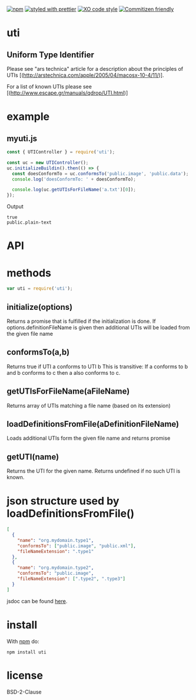 [![npm](https://img.shields.io/npm/v/uti.svg)](https://www.npmjs.com/package/uti)
[![styled with prettier](https://img.shields.io/badge/styled_with-prettier-ff69b4.svg)](https://github.com/prettier/prettier)
[![XO code style](https://img.shields.io/badge/code_style-XO-5ed9c7.svg)](https://github.com/sindresorhus/xo)
[![Commitizen friendly](https://img.shields.io/badge/commitizen-friendly-brightgreen.svg)](http://commitizen.github.io/cz-cli/)


# uti

## Uniform Type Identifier

Please see "ars technica" article for a description about the principles of UTIs [(http://arstechnica.com/apple/2005/04/macosx-10-4/11/)].

For a list of known UTIs please see [(http://www.escape.gr/manuals/qdrop/UTI.html)\]

# example

## myuti.js

```javascript
const { UTIController } = require('uti');

const uc = new UTIController();
uc.initializeBuildin().then(() => {
  const doesConformTo = uc.conformsTo('public.image', 'public.data');
  console.log('doesConformTo: ' + doesConformTo);

  console.log(uc.getUTIsForFileName('a.txt')[0]);
});
```

Output

```
true
public.plain-text
```

# API

# methods

```js
var uti = require('uti');
```

## initialize(options)

Returns a promise that is fulfilled if the initialization is done. If options.definitionFileName is given then additional UTIs will be loaded from the given file name

## conformsTo(a,b)

Returns true if UTI a conforms to UTI b This is transitive: If a conforms to b and b conforms to c then a also conforms to c.

## getUTIsForFileName(aFileName)

Returns array of UTIs matching a file name (based on its extension)

## loadDefinitionsFromFile(aDefinitionFileName)

Loads additional UTIs form the given file name and returns promise

## getUTI(name)

Returns the UTI for the given name. Returns undefined if no such UTI is known.

# json structure used by loadDefinitionsFromFile()

```json
[
  {
    "name": "org.mydomain.type1",
    "conformsTo": ["public.image", "public.xml"],
    "fileNameExtension": ".type1"
  },
  {
    "name": "org.mydomain.type2",
    "conformsTo": "public.image",
    "fileNameExtension": [".type2", ".type3"]
  }
]
```

jsdoc can be found [here](http://arlac77.github.io/modules/uti/doc/).

# install

With [npm](http://npmjs.org) do:

```shell
npm install uti
```

# license

BSD-2-Clause
